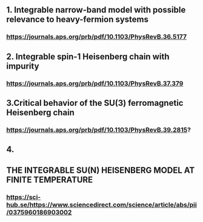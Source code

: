 ##  1. Integrable narrow-band model with possible relevance to heavy-fermion systems
###  https://journals.aps.org/prb/pdf/10.1103/PhysRevB.36.5177
## 2. Integrable spin-1 Heisenberg chain with impurity
###  https://journals.aps.org/prb/pdf/10.1103/PhysRevB.37.379
## 3.Critical behavior of the SU(3) ferromagnetic Heisenberg chain
### https://journals.aps.org/prb/pdf/10.1103/PhysRevB.39.2815?
## 4.








##  THE INTEGRABLE SU(N) HEISENBERG MODEL AT FINITE TEMPERATURE 
### https://sci-hub.se/https://www.sciencedirect.com/science/article/abs/pii/0375960186903002

